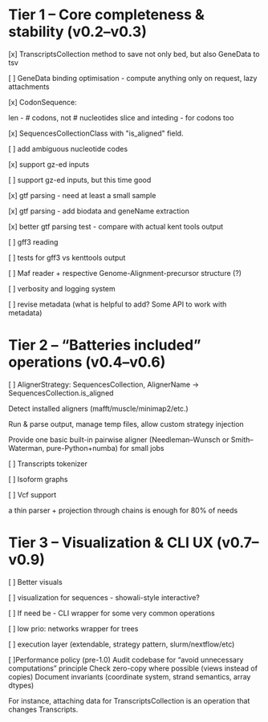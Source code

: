 # Tier 1 – Core completeness & stability (v0.2–v0.3)

[x] TranscriptsCollection method to save not only bed, but also GeneData to tsv

[ ] GeneData binding optimisation - compute anything only on request, lazy attachments

[x] CodonSequence:

len - # codons, not # nucleotides
slice and inteding - for codons too

[x] SequencesCollectionClass with "is_aligned" field.

[ ] add ambiguous nucleotide codes

[x] support gz-ed inputs

[ ] support gz-ed inputs, but this time good

[x] gtf parsing - need at least a small sample

[x] gtf parsing - add biodata and geneName extraction 

[x] better gtf parsing test - compare with actual kent tools output

[ ] gff3 reading

[ ] tests for gff3 vs kenttools output

[ ] Maf reader + respective Genome-Alignment-precursor structure (?)

[ ] verbosity and logging system

[ ] revise metadata (what is helpful to add? Some API to work with metadata)

# Tier 2 – “Batteries included” operations (v0.4–v0.6)

[ ] AlignerStrategy: SequencesCollection, AlignerName -> SequencesCollection.is_aligned

Detect installed aligners (mafft/muscle/minimap2/etc.)

Run & parse output, manage temp files, allow custom strategy injection

Provide one basic built-in pairwise aligner (Needleman–Wunsch or Smith–Waterman, pure-Python+numba) for small jobs

[ ] Transcripts tokenizer

[ ] Isoform graphs

[ ] Vcf support

a thin parser + projection through chains is enough for 80% of needs

# Tier 3 – Visualization & CLI UX (v0.7–v0.9)

[ ] Better visuals

[ ] visualization for sequences - showali-style interactive?

[ ] If need be - CLI wrapper for some very common operations

[ ] low prio: networks wrapper for trees

[ ] execution layer (extendable, strategy pattern, slurm/nextflow/etc)

[ ]Performance policy (pre-1.0)
Audit codebase for “avoid unnecessary computations” principle
Check zero-copy where possible (views instead of copies)
Document invariants (coordinate system, strand semantics, array dtypes)

For instance, attaching data for TranscriptsCollection is an operation that changes Transcripts.
